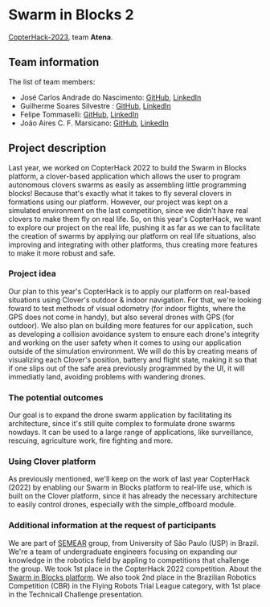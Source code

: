 # Swarm in Blocks 2

[CopterHack-2023](copterhack2023.md), team **Atena**.

## Team information

The list of team members:

- José Carlos Andrade do Nascimento: [GitHub](https://github.com/joseCarlosAndrade), [LinkedIn](https://www.linkedin.com/in/jos%C3%A9-carlos-andrade-do-nascimento-71186421a)
- Guilherme Soares Silvestre : [GitHub](https://github.com/guisoares9), [LinkedIn](https://www.linkedin.com/in/guilherme-soares-silvestre-76570118b/)
- Felipe Tommaselli: [GitHub](https://github.com/Felipe-Tommaselli), [LinkedIn](https://www.linkedin.com/in/felipe-tommaselli-385a9b1a4/)
- João Aires C. F. Marsicano: [GitHub](https://github.com/Playergeek181), [LinkedIn](https://www.linkedin.com/in/joao-aires-correa-fernandes-marciano-53b426195/)

## Project description

Last year, we worked on CopterHack 2022 to build the Swarm in Blocks platform, a clover-based application which allows the user to program autonomous clovers swarms as easily as assembling little programming blocks! Because that's exactly what it takes to fly several clovers in formations using our platform. However, our project was kept on a simulated environment on the last competition, since we didn't have real clovers to make them fly on real life.
So, on this year's CopterHack, we want to explore our project on the real life, pushing it as far as we can to facilitate the creation of swarms by applying our platform on real life situations, also improving and integrating with other platforms, thus creating more features to make it more robust and safe.

### Project idea

Our plan to this year's CopterHack is to apply our platform on real-based situations using Clover's outdoor & indoor navigation. For that, we're looking foward to test methods of visual odometry (for indoor flights, where the GPS does not come in handy), but also several drones with GPS (for outdoor).
We also plan on building more features for our application, such as developing a collision avoidance system to ensure each drone's integrity and working on the user safety when it comes to using our application outside of the simulation environment. We will do this by creating means of visualizing each Clover's position, battery and flight state, making it so that if one slips out of the safe area previously programmed by the UI, it will immediatly land, avoiding problems with wandering drones.

### The potential outcomes

Our goal is to expand the drone swarm application by facilitating its architecture, since it's still quite complex to formulate drone swarms nowdays. It can be used to a large range of applications, like surveillance, rescuing, agriculture work, fire fighting and more.

### Using Clover platform

As previously mentioned, we'll keep on the work of last year CopterHack (2022) by enabling our Swarm in Blocks platform to real-life use, which is built on the Clover platform, since it has already the necessary architecture to easily control drones, especially with the simple_offboard module.

### Additional information at the request of participants

We are part of [SEMEAR](http://www.semear.eesc.usp.br/) group, from University of São Paulo (USP) in Brazil. We're a team of undergraduate engineers focusing on expanding our knowledge in the robotics field by appling to competitions that challenge the group. We took 1st place in the CopterHack 2022 competition.
About the [Swarm in Blocks platform](https://github.com/Grupo-SEMEAR-USP/swarm_in_blocks). We also took 2nd place in the Brazilian Robotics Competition (CBR) in the Flying Robots Trial League category, with 1st place in the Technicall Challenge presentation.
